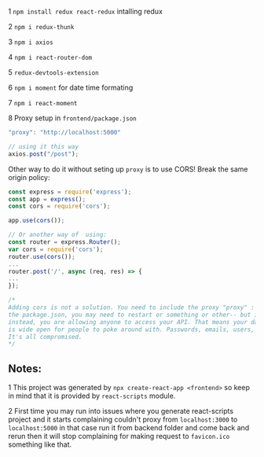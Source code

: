 1 `npm install redux react-redux` intalling redux

2 `npm i redux-thunk`

3 `npm i axios`

4 `npm i react-router-dom`

5 `redux-devtools-extension`

6 `npm i moment` for date time formating

7 `npm i react-moment`

8 Proxy setup in `frontend/package.json`

```js
"proxy": "http://localhost:5000"

// using it this way
axios.post("/post");
```
Other way to do it without seting up `proxy` is to use CORS! Break the same origin policy:
```js
const express = require('express');
const app = express();
const cors = require('cors');

app.use(cors());

// Or another way of  using:
const router = express.Router();
var cors = require('cors');
router.use(cors()); 
...
router.post('/', async (req, res) => {
...
});

/* 
Adding cors is not a solution. You need to include the proxy "proxy" : "https://localhost:5000" in
the package.json, you may need to restart or something or other-- but if you choose to use cors
instead, you are allowing anyone to access your API. That means your database
is wide open for people to poke around with. Passwords, emails, users, etc.
It's all compromised.
*/
```

## Notes:

1 This project was generated by `npx create-react-app <frontend>` so keep in mind that it is provided by `react-scripts` module.

2 First time you may run into issues where you generate react-scripts project and it starts complaining couldn't proxy from `localhost:3000` to `localhost:5000` in that case run it from backend folder and come back and rerun then it will stop complaining for making request to `favicon.ico` something like that.